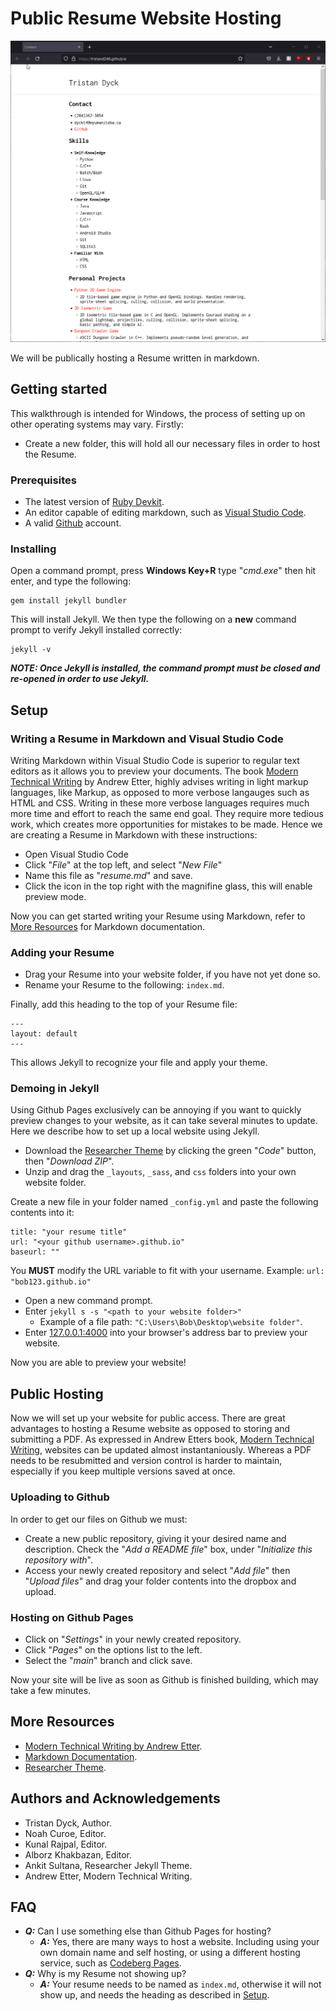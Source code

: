 # Public Resume Website Hosting

![website demo gif](demo.gif)

We will be publically hosting a Resume written in markdown.

## Getting started

This walkthrough is intended for Windows, the process of setting up on other operating systems may vary. Firstly:

- Create a new folder, this will hold all our necessary files in order to host the Resume.

### Prerequisites

- The latest version of [Ruby Devkit](https://rubyinstaller.org/downloads/).
- An editor capable of editing markdown, such as [Visual Studio Code](https://code.visualstudio.com/).
- A valid [Github](https://github.com/) account.

### Installing

Open a command prompt, press **Windows Key+R** type "*cmd.exe*" then hit enter, and type the following:

    gem install jekyll bundler

This will install Jekyll. We then type the following on a **new** command prompt to verify Jekyll installed correctly:

    jekyll -v

***NOTE: Once Jekyll is installed, the command prompt must be closed and re-opened in order to use Jekyll.***

## Setup

### Writing a Resume in Markdown and Visual Studio Code

Writing Markdown within Visual Studio Code is superior to regular text editors as it allows you to preview your documents. The book [Modern Technical Writing](https://github.com/tristand246/tristand246.github.io#more-resources) by Andrew Etter, highly advises writing in light markup languages, like Markup, as opposed to more verbose langauges such as HTML and CSS. Writing in these more verbose languages requires much more time and effort to reach the same end goal. They require more tedious work, which creates more opportunities for mistakes to be made. Hence we are creating a Resume in Markdown with these instructions:

- Open Visual Studio Code
- Click "*File*" at the top left, and select "*New File*"
- Name this file as "*resume.md*" and save.
- Click the icon in the top right with the magnifine glass, this will enable preview mode.

Now you can get started writing your Resume using Markdown, refer to [More Resources](https://github.com/tristand246/tristand246.github.io#more-resources) for Markdown documentation.

### Adding your Resume

- Drag your Resume into your website folder, if you have not yet done so.
- Rename your Resume to the following: `index.md`.

Finally, add this heading to the top of your Resume file:

    ---
    layout: default
    ---

This allows Jekyll to recognize your file and apply your theme.

### Demoing in Jekyll

Using Github Pages exclusively can be annoying if you want to quickly preview changes to your website, as it can take several minutes to update. Here we describe how to set up a local website using Jekyll.

- Download the [Researcher Theme](https://github.com/tristand246/tristand246.github.io#more-resources) by clicking the green "*Code*" button, then "*Download ZIP*".
- Unzip and drag the `_layouts`, `_sass`, and `css` folders into your own website folder.

Create a new file in your folder named `_config.yml` and paste the following contents into it:

    title: "your resume title"
    url: "<your github username>.github.io"
    baseurl: ""

You **MUST** modify the URL variable to fit with your username. Example: `url: "bob123.github.io"`

- Open a new command prompt.
- Enter `jekyll s -s "<path to your website folder>"`
    - Example of a file path: `"C:\Users\Bob\Desktop\website folder"`.
- Enter [127.0.0.1:4000](http://127.0.0.1:4000/) into your browser's address bar to preview your website.

Now you are able to preview your website!

## Public Hosting

Now we will set up your website for public access. There are great advantages to hosting a Resume website as opposed to storing and submitting a PDF. As expressed in Andrew Etters book, [Modern Technical Writing](https://github.com/tristand246/tristand246.github.io#more-resources), websites can be updated almost instantaniously. Whereas a PDF needs to be resubmitted and version control is harder to maintain, especially if you keep multiple versions saved at once.

### Uploading to Github

In order to get our files on Github we must:

- Create a new public repository, giving it your desired name and description. Check the "*Add a README file*" box, under "*Initialize this repository with*".
- Access your newly created repository and select "*Add file*" then "*Upload files*" and drag your folder contents into the dropbox and upload.

### Hosting on Github Pages

- Click on "*Settings*" in your newly created repository.
- Click "*Pages*" on the options list to the left.
- Select the "*main*" branch and click save.

Now your site will be live as soon as Github is finished building, which may take a few minutes.

## More Resources

- [Modern Technical Writing by Andrew Etter](https://www.amazon.ca/Modern-Technical-Writing-Introduction-Documentation-ebook/dp/B01A2QL9SS).
- [Markdown Documentation](https://markdown-guide.readthedocs.io/en/latest/).
- [Researcher Theme](https://github.com/ankitsultana/researcher).

## Authors and Acknowledgements

- Tristan Dyck, Author.
- Noah Curoe, Editor.
- Kunal Rajpal, Editor.
- Alborz Khakbazan, Editor.
- Ankit Sultana, Researcher Jekyll Theme.
- Andrew Etter, Modern Technical Writing.

## FAQ

- ***Q:*** Can I use something else than Github Pages for hosting?
    - ***A:*** Yes, there are many ways to host a website. Including using your own domain name and self hosting, or using a different hosting service, such as [Codeberg Pages](https://codeberg.page/).
- ***Q:*** Why is my Resume not showing up?
    - ***A:*** Your resume needs to be named as `index.md`, otherwise it will not show up, and needs the heading as described in [Setup](https://github.com/tristand246/tristand246.github.io#setup).
